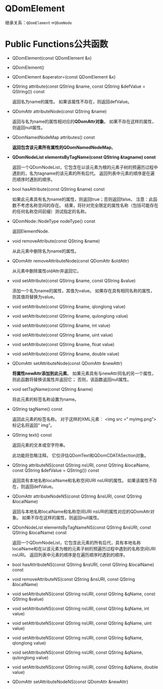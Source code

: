 # QDomElement

继承关系：`QDomElement`->`QDomNode`

# Public Functions公共函数

- QDomElement(const QDomElement &x)

- QDomElement()

- QDomElement &operator=(const QDomElement &x)

- QString attribute(const QString &name, const QString &defValue = QString()) const

  返回名为name的属性。 如果该属性不存在，则返回defValue。

- QDomAttr attributeNode(const QString &name)

  返回与名为name的属性相对应的**QDomAttr对象**。 如果不存在这样的属性，则返回null属性。

- QDomNamedNodeMap attributes() const

  **返回包含该元素所有属性的QDomNamedNodeMap**。

- **QDomNodeList elementsByTagName(const QString &tagname) const**

  返回一个QDomNodeList，它包含在以该元素为根的元素子树的预遍历过程中遇到的，名为tagname的该元素的所有后代。 返回列表中元素的顺序是在遍历顺序时遇到的顺序。

- bool hasAttribute(const QString &name) const

  如果此元素具有名为name的属性，则返回true；否则返回false。
  注意：此函数不考虑名称空间的存在。 结果，将针对完全限定的属性名称（包括可能存在的任何名称空间前缀）测试指定的名称。

- QDomNode::NodeType nodeType() const

  返回ElementNode.

- void removeAttribute(const QString &name)

  从此元素中删除名为name的属性。

- QDomAttr removeAttributeNode(const QDomAttr &oldAttr)

  从元素中删除属性oldAttr并返回它。

- void setAttribute(const QString &name, const QString &value)

  添加一个名为name的属性，其值为value。 如果存在具有相同名称的属性，则其值将替换为value。

- void setAttribute(const QString &name, qlonglong value)

- void setAttribute(const QString &name, qulonglong value)

- void setAttribute(const QString &name, int value)

- void setAttribute(const QString &name, uint value)

- void setAttribute(const QString &name, float value)

- void setAttribute(const QString &name, double value)

- QDomAttr setAttributeNode(const QDomAttr &newAttr)

  **将属性newAttr添加到此元素**。
  如果元素具有与newAttr同名的另一个属性，则此函数将替换该属性并返回它； 否则，该函数返回null属性。

- void setTagName(const QString &name)

  将此元素的标签名称设置为name。

- QString tagName() const

  返回此元素的标签名称。 对于这样的XML元素：
    <img src =“ myimg.png”>
  标记名将返回“ img”。

- QString text() const

  返回元素的文本或空字符串。

  此功能将忽略注释。 它仅评估QDomText和QDomCDATASection对象。



- QString attributeNS(const QString nsURI, const QString &localName, const QString &defValue = QString()) const

  返回具有本地名称localName和名称空间URI nsURI的属性。 如果该属性不存在，则返回defValue。

- QDomAttr attributeNodeNS(const QString &nsURI, const QString &localName)

  返回与本地名称localName和名称空间URI nsURI的属性对应的QDomAttr对象。 如果不存在这样的属性，则返回null属性。

- QDomNodeList elementsByTagNameNS(const QString &nsURI, const QString &localName) const

  返回一个QDomNodeList，它包含此元素的所有后代，具有本地名称localName和在以该元素为根的元素子树的预遍历过程中遇到的名称空间URI nsURI。 返回列表中元素的顺序是在遍历顺序时遇到的顺序。

- bool hasAttributeNS(const QString &nsURI, const QString &localName) const

- void removeAttributeNS(const QString &nsURI, const QString &localName)

- void setAttributeNS(const QString nsURI, const QString &qName, const QString &value)

- void setAttributeNS(const QString nsURI, const QString &qName, int value)

- void setAttributeNS(const QString nsURI, const QString &qName, uint value)

- void setAttributeNS(const QString nsURI, const QString &qName, qlonglong value)

- void setAttributeNS(const QString nsURI, const QString &qName, qulonglong value)

- void setAttributeNS(const QString nsURI, const QString &qName, double value)

- QDomAttr setAttributeNodeNS(const QDomAttr &newAttr)



